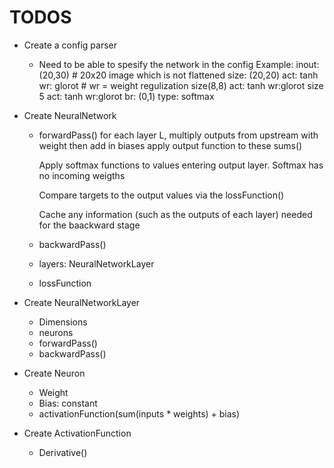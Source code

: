 # TODOS
- Create a config parser
	* Need to be able to spesify the network in the config
		Example:
		inout: (20,30) # 20x20 image which is not flattened
		size: (20,20) act: tanh wr: glorot # wr = weight regulization
		size(8,8) act: tanh wr:glorot
		size 5 act: tanh wr:glorot br: (0,1)
		type: softmax


- Create NeuralNetwork
	* forwardPass()
		for each layer L, multiply outputs from upstream with weight
		then add in biases
		apply output function to these sums()

		Apply softmax functions to values entering output layer. Softmax has no incoming weigths

		Compare targets to the output values via the lossFunction()

		Cache any information (such as the outputs of each layer) needed for the baackward stage
	* backwardPass()
	* layers: NeuralNetworkLayer
	* lossFunction

- Create NeuralNetworkLayer
	* Dimensions
	* neurons
	* forwardPass()
	* backwardPass()

- Create Neuron
	* Weight
	* Bias: constant
	* activationFunction(sum(inputs * weights) + bias)

- Create ActivationFunction
	* Derivative()
